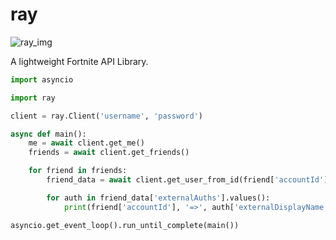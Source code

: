 # ray

![ray_img](https://d1u5p3l4wpay3k.cloudfront.net/fortnite_gamepedia/thumb/3/34/Ray.png/250px-Ray.png?version=cd97e8d21d8d45e3c5daff6126b90efb)

A lightweight Fortnite API Library.

```py
import asyncio

import ray

client = ray.Client('username', 'password')

async def main():
    me = await client.get_me()
    friends = await client.get_friends()

    for friend in friends:
        friend_data = await client.get_user_from_id(friend['accountId'])

        for auth in friend_data['externalAuths'].values():
            print(friend['accountId'], '=>', auth['externalDisplayName'])

asyncio.get_event_loop().run_until_complete(main())
```
